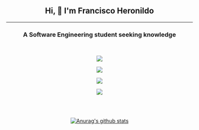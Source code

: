 <div align="center">

  <h2>Hi, 👋 I'm Francisco Heronildo</h2>
<hr/>
  <h3>A Software Engineering student seeking knowledge</h3>
<br/>
  
  <!-- Linkedin -->
  <a href="https://www.linkedin.com/in/francisco-heronildo-280ab613a/"><img src="https://img.shields.io/badge/linkedin-%230077B5.svg?&style=for-the-badge&logo=linkedin&logoColor=white"></a>
  
  <!-- GitLab -->
  <a href="https://gitlab.com/FranciscoHeronildo"><img src="https://img.shields.io/badge/gitlab-%23330f63.svg?&style=for-the-badge&logo=gitlab&logoColor=white"></a>
  
  <!-- Stack Overflow -->
  <a href="https://stackoverflow.com/users/11334218/francisco-heronildo"><img src="https://img.shields.io/badge/stack%20overflow-FE7A16?logo=stack-overflow&logoColor=white&style=for-the-badge"></a>
  
  <!-- Gmail -->
  <a href="heronildo2000g@gmail.com"><img src="https://img.shields.io/badge/gmail-D14836?&style=for-the-badge&logo=gmail&logoColor=white"></a>

</div>

<br/>

<!--
**FranciscoHeronildo/FranciscoHeronildo** is a ✨ _special_ ✨ repository because its `README.md` (this file) appears on your GitHub profile.

Here are some ideas to get you started:

- 🔭 I’m currently working on ...
- 🌱 I’m currently learning ...
- 👯 I’m looking to collaborate on ...
- 🤔 I’m looking for help with ...
- 💬 Ask me about ...
- 📫 How to reach me: ...
- 😄 Pronouns: ...
- ⚡ Fun fact: ...

-->

<br/>

<div align="center">

  [![Anurag's github stats](https://github-readme-stats.vercel.app/api?username=FranciscoHeronildo&theme=dark)](https://github.com/anuraghazra/github-readme-stats)

</div>
